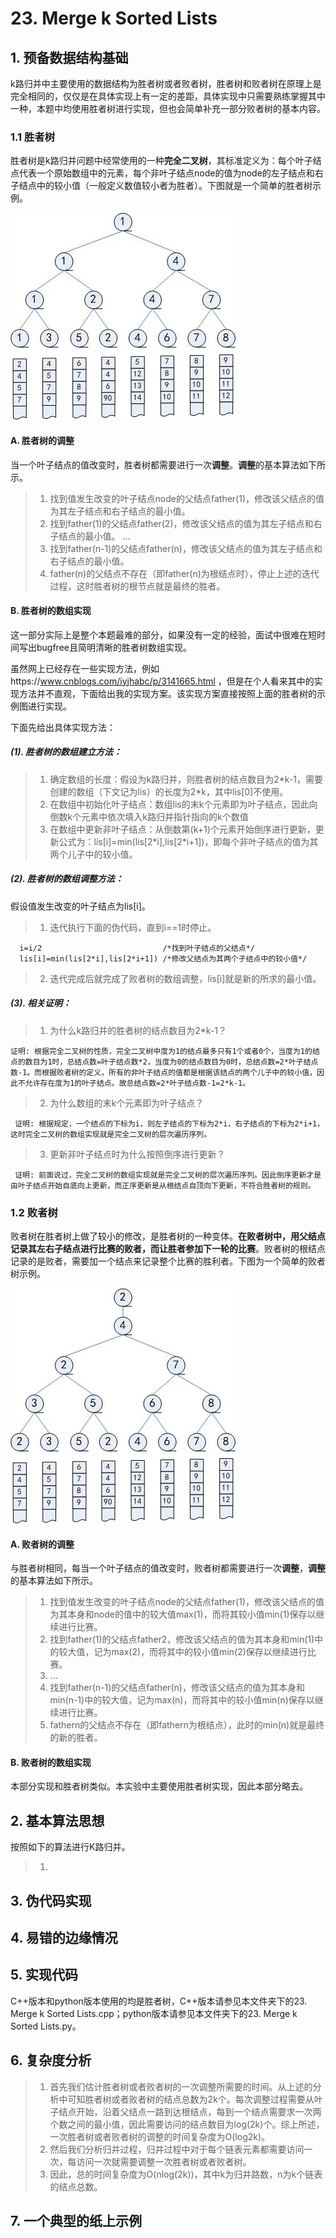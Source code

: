   # 23. Merge k Sorted Lists
 
  ## 1. 预备数据结构基础
 
  k路归并中主要使用的数据结构为胜者树或者败者树，胜者树和败者树在原理上是完全相同的，仅仅是在具体实现上有一定的差距，具体实现中只需要熟练掌握其中一种，本题中均使用胜者树进行实现，但也会简单补充一部分败者树的基本内容。
  
  ### 1.1 胜者树
 
  胜者树是k路归并问题中经常使用的一种**完全二叉树**，其标准定义为：每个叶子结点代表一个原始数组中的元素，每个非叶子结点node的值为node的左子结点和右子结点中的较小值（一般定义数值较小者为胜者）。下图就是一个简单的胜者树示例。
  
  ![avatar](https://raw.githubusercontent.com/Happyxianyueveryday/Leetcode-Notebook/master/Linked%20List/23.%20Merge%20k%20Sorted%20Lists/1350310110_2414.jpg)
  
  #### A. 胜者树的调整
  当一个叶子结点的值改变时，胜者树都需要进行一次**调整**。**调整**的基本算法如下所示。
  
  > 1. 找到值发生改变的叶子结点node的父结点father(1)，修改该父结点的值为其左子结点和右子结点的最小值。
  > 2. 找到father(1)的父结点father(2)，修改该父结点的值为其左子结点和右子结点的最小值。
  > ...
  > 3. 找到father(n-1)的父结点father(n)，修改该父结点的值为其左子结点和右子结点的最小值。
  > 3. father(n)的父结点不存在（即father(n)为根结点时），停止上述的迭代过程，这时胜者树的根节点就是最终的胜者。
  
  #### B. 胜者树的数组实现
  这一部分实际上是整个本题最难的部分，如果没有一定的经验，面试中很难在短时间写出bugfree且简明清晰的胜者树数组实现。
  
  虽然网上已经存在一些实现方法，例如https://www.cnblogs.com/iyjhabc/p/3141665.html ，但是在个人看来其中的实现方法并不直观，下面给出我的实现方案。该实现方案直接按照上面的胜者树的示例图进行实现。
  
  下面先给出具体实现方法：
  
  ##### (1). 胜者树的数组建立方法：
  > 1. 确定数组的长度：假设为k路归并，则胜者树的结点数目为2\*k-1，需要创建的数组（下文记为lis）的长度为2\*k，其中lis\[0]不使用。
  > 2. 在数组中初始化叶子结点：数组lis的末k个元素即为叶子结点，因此向倒数k个元素中依次填入k路归并指针指向的k个数值
  > 3. 在数组中更新非叶子结点：从倒数第(k+1)个元素开始倒序进行更新，更新公式为：lis\[i]=min(lis\[2\*i],lis\[2\*i+1])，即每个非叶子结点的值为其两个儿子中的较小值。
  
  ##### (2). 胜者树的数组调整方法：
  假设值发生改变的叶子结点为lis\[i]。
  > 1. 迭代执行下面的伪代码，直到i==1时停止。
  
      i=i/2                           /*找到叶子结点的父结点*/
      lis[i]=min(lis[2*i],lis[2*i+1]) /*修改父结点为其两个子结点中的较小值*/   
      
  > 2. 迭代完成后就完成了败者树的数组调整，lis\[i]就是新的所求的最小值。
  
  ##### (3). 相关证明：
  > 1. 为什么k路归并的胜者树的结点数目为2\*k-1？
  
    证明: 根据完全二叉树的性质，完全二叉树中度为1的结点最多只有1个或者0个，当度为1的结点的数目为1时，总结点数=叶子结点数*2，当度为0的结点数目为0时，总结点数=2*叶子结点数-1。而根据败者树的定义，所有的非叶子结点的值都是根据该结点的两个儿子中的较小值，因此不允许存在度为1的叶子结点。故总结点数=2*叶子结点数-1=2*k-1。
  
  > 2. 为什么数组的末k个元素即为叶子结点？
  
     证明: 根据规定，一个结点的下标为i，则左子结点的下标为2*i，右子结点的下标为2*i+1，这时完全二叉树的数组实现就是完全二叉树的层次遍历序列。
  
  > 3. 更新非叶子结点时为什么按照倒序进行更新？
  
     证明: 前面说过，完全二叉树的数组实现就是完全二叉树的层次遍历序列。因此倒序更新才是由叶子结点开始自底向上更新，而正序更新是从根结点自顶向下更新，不符合胜者树的规则。
  
  
  
  
  ### 1.2 败者树
 
  败者树在胜者树上做了较小的修改，是胜者树的一种变体。**在败者树中，用父结点记录其左右子结点进行比赛的败者，而让胜者参加下一轮的比赛**。败者树的根结点记录的是败者，需要加一个结点来记录整个比赛的胜利者。下图为一个简单的败者树示例。
  
  ![avatar](https://raw.githubusercontent.com/Happyxianyueveryday/Leetcode-Notebook/master/Linked%20List/23.%20Merge%20k%20Sorted%20Lists/1350310705_4079.jpg)
  
  #### A. 败者树的调整
  与胜者树相同，每当一个叶子结点的值改变时，败者树都需要进行一次**调整**，**调整**的基本算法如下所示。
  > 1. 找到值发生改变的叶子结点node的父结点father(1)，修改该父结点的值为其本身和node的值中的较大值max(1)，而将其较小值min(1)保存以继续进行比赛。
  > 2. 找到father(1)的父结点father2，修改该父结点的值为其本身和min(1)中的较大值，记为max(2)，而将其中的较小值min(2)保存以继续进行比赛。
  > 3. ...
  > 4. 找到father(n-1)的父结点father(n)，修改该父结点的值为其本身和min(n-1)中的较大值，记为max(n)，而将其中的较小值min(n)保存以继续进行比赛。
  > 5. fathern的父结点不存在（即fathern为根结点），此时的min(n)就是最终的新的胜者。
  
  #### B. 败者树的数组实现
  本部分实现和胜者树类似。本实验中主要使用胜者树实现，因此本部分略去。
  
  
  ## 2. 基本算法思想
  按照如下的算法进行K路归并。
  
  > 1. 
  
  
  ## 3. 伪代码实现
  
  
  ## 4. 易错的边缘情况
  
  
  ## 5. 实现代码
  C++版本和python版本使用的均是胜者树，C++版本请参见本文件夹下的23. Merge k Sorted Lists.cpp；python版本请参见本文件夹下的23. Merge k Sorted Lists.py。
  
  ## 6. 复杂度分析
  > 1. 首先我们估计胜者树或者败者树的一次调整所需要的时间。从上述的分析中可知胜者树或者败者树的结点总数为2k个。每次调整过程需要从叶子结点开始，沿着父结点一路到达根结点，每到一个结点需要求一次两个数之间的最小值，因此需要访问的结点数目为log(2k)个。综上所述，一次胜者树或者败者树的调整的时间复杂度为O(log2k)。
  > 2. 然后我们分析归并过程，归并过程中对于每个链表元素都需要访问一次，每访问一次就需要调整一次胜者树或者败者树。
  > 3. 因此，总的时间复杂度为O(nlog(2k))，其中k为归并路数，n为k个链表的结点总数。
  
  ## 7. 一个典型的纸上示例
  
 
  
  
  
  
  
